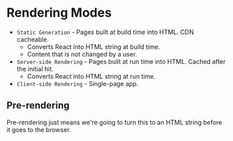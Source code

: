 # Rendering Modes

- `Static Generation` - Pages built at build time into HTML. CDN cacheable.
  - Converts React into HTML string at build time.
  - Content that is not changed by a user.
- `Server-side Rendering` - Pages built at run time into HTML. Cached after the initial hit.
  - Converts React into HTML string at run time.
- `Client-side Rendering` - Single-page app.

## Pre-rendering

Pre-rendering just means we're going to turn this to an HTML string before it goes to the browser.